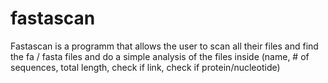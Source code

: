 # fastascan

Fastascan is a programm that allows the user to scan all their files and find the fa / fasta files and do a simple analysis of the files inside (name, # of sequences, total length, check if link, check if protein/nucleotide)
